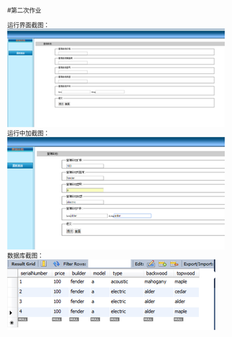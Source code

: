 #第二次作业

运行界面截图：</br>
![image](https://github.com/dbvgfj/test2/blob/master/1/2.png)
运行中加截图：</br>
![image](https://github.com/dbvgfj/test2/blob/master/1/3.png)
数据库截图：</br>
![image](https://github.com/dbvgfj/test2/blob/master/1/1.png)
